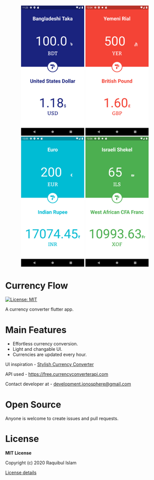 <p align="center">
<img src="Screenshots/First Impression.png" width="200" margin="20">
<img src="Screenshots/Screenshot_1592892294.png" width="200" margin="20">
<img src="Screenshots/Screenshot_1592892347.png" width="200" margin="20">
<img src="Screenshots/Screenshot_1592892393.png" width="200" margin="20">
</p>

# Currency Flow

[![License: MIT](https://img.shields.io/badge/License-MIT-yellow.svg)](https://opensource.org/licenses/MIT)

A currency converter flutter app.

# Main Features

- Effortless currency conversion.
- Light and changable UI.
- Currencies are updated every hour.

UI inspiration - [Stylish Currency Converter](https://dribbble.com/shots/4816296-Stylish-Currency-Converter-iOS-app)

API used - https://free.currencyconverterapi.com

Contact developer at - development.ionosphere@gmail.com

# Open Source

Anyone is welcome to create issues and pull requests.

# License

**MIT License**

Copyright (c) 2020 Raquibul Islam

[License details](https://github.com/shubha360/Currency-Flow-Flutter/blob/add-license-1/LICENSE)
